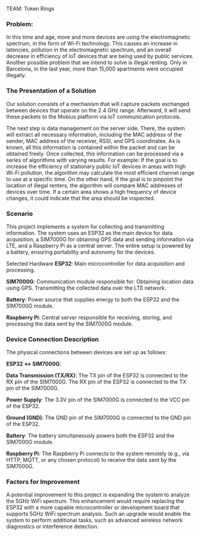 TEAM: Token Rings

### Problem:
In this time and age, more and more devices are using the electromagnetic spectrum, in the form of Wi-Fi technology. This causes an increase in latencies, pollution in the electromagnetic spectrum, and an overall decrease in efficiency of IoT devices that are being used by public services.
Another possible problem that we intend to solve is illegal renting. Only in Barcelona, in the last year, more than 15,000 apartments were occupied illegally.

### The Presentation of a Solution
Our solution consists of a mechanism that will capture packets exchanged between devices that operate on the 2.4 GHz range. Afterward, it will send these packets to the Mobius platform via IoT communication protocols.

The next step is data management on the server side. There, the system will extract all necessary information, including the MAC address of the sender, MAC address of the receiver, RSSI, and GPS coordinates. As is known, all this information is contained within the packet and can be obtained freely.
Once collected, this information can be processed via a series of algorithms with varying results. For example:
If the goal is to increase the efficiency of stationary public IoT devices in areas with high Wi-Fi pollution, the algorithm may calculate the most efficient channel range to use at a specific time.
On the other hand, if the goal is to pinpoint the location of illegal renters, the algorithm will compare MAC addresses of devices over time. If a certain area shows a high frequency of device changes, it could indicate that the area should be inspected.

### Scenario
This project implements a system for collecting and transmitting information. The system uses an ESP32 as the main device for data acquisition, a SIM7000G for obtaining GPS data and sending information via LTE, and a Raspberry Pi as a central server. The entire setup is powered by a battery, ensuring portability and autonomy for the devices. 

Selected Hardware
**ESP32**: Main microcontroller for data acquisition and processing. 

**SIM7000G**: Communication module responsible for:
Obtaining location data using GPS.
Transmitting the collected data over the LTE network.

**Battery**: Power source that supplies energy to both the ESP32 and the SIM7000G module.

**Raspberry Pi**: Central server responsible for receiving, storing, and processing the data sent by the SIM7000G module.

### Device Connection Description
The physical connections between devices are set up as follows:

**ESP32 ↔ SIM7000G**:

**Data Transmission (TX/RX)**:
The TX pin of the ESP32 is connected to the RX pin of the SIM7000G.
The RX pin of the ESP32 is connected to the TX pin of the SIM7000G.

**Power Supply**:
The 3.3V pin of the SIM7000G is connected to the VCC pin of the ESP32.

**Ground (GND)**:
The GND pin of the SIM7000G is connected to the GND pin of the ESP32.

**Battery**:
The battery simultaneously powers both the ESP32 and the SIM7000G module.

**Raspberry Pi**:
The Raspberry Pi connects to the system remotely (e.g., via HTTP, MQTT, or any chosen protocol) to receive the data sent by the SIM7000G.

### Factors for Improvement
A potential improvement to this project is expanding the system to analyze the 5GHz WiFi spectrum. This enhancement would require replacing the ESP32 with a more capable microcontroller or development board that supports 5GHz WiFi spectrum analysis. Such an upgrade would enable the system to perform additional tasks, such as advanced wireless network diagnostics or interference detection.
